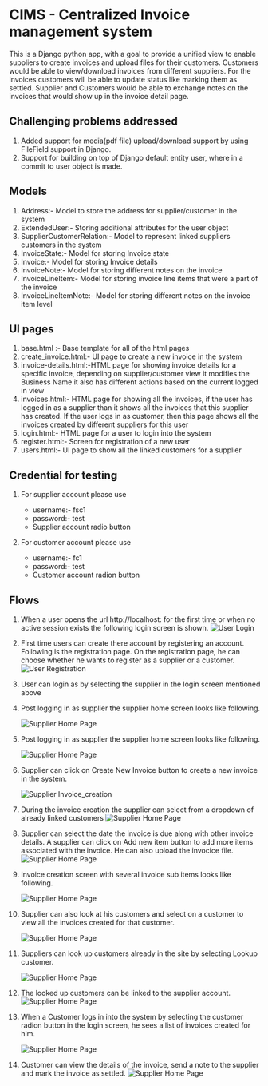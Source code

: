 # CIMS - Centralized Invoice management system

This is a Django python app, with a goal to provide a unified view to enable suppliers to create invoices and upload files for their customers.
Customers would be able to view/download invoices from different suppliers. For the invoices customers will be able to update status like marking them as settled. 
Supplier and Customers would be able to exchange notes on the invoices that would show up in the invoice detail page.

## Challenging problems addressed

1) Added support for media(pdf file) upload/download support by using FileField support in Django.
2) Support for building on top of Django default entity user, where in a commit to user object is made.

## Models
1) Address:- Model to store the address for supplier/customer in the system
2) ExtendedUser:- Storing additional attributes for the user object
3) SupplierCustomerRelation:- Model to represent linked suppliers customers in the system
4) InvoiceState:- Model for storing Invoice state
5) Invoice:- Model for storing Invoice details
6) InvoiceNote:- Model for storing different notes on the invoice
7) InvoiceLineItem:- Model for storing invoice line items that were a part of the invoice
8) InvoiceLineItemNote:- Model for storing different notes on the invoice item level


## UI pages
1) base.html :- Base template for all of the html pages
2) create_invoice.html:- UI page to create a new invoice in the system
3) invoice-details.html:-HTML page for showing invoice details for a specific invoice, depending on supplier/customer view it modifies the
Business Name it also has different actions based on the current logged in view
4) invoices.html:- HTML page for showing all the invoices, if the user has logged in as a supplier than it shows all the invoices that this supplier has created.
If the user logs in as customer, then this page shows all the invoices created by different suppliers for this user
5) login.html:- HTML page for a user to login into the system
6) register.html:- Screen for registration of a new user
7) users.html:- UI page to show all the linked customers for a supplier 

## Credential for testing

1) For supplier account please use 
   - username:- fsc1 
   - password:- test 
   - Supplier account radio button
    
2) For customer account please use
   - username:- fc1
   -  password:- test 
   - Customer account radion button
       
## Flows

1) When a user opens the url http://localhost:<port> for the first time or when no active session exists the following login screen is shown.
    ![User Login](snapshots/login.png)

2) First time users can create there account by registering an account. Following is the registration page. On the registration page, he can choose whether he wants to register as a supplier or a customer.
    ![User Registration](snapshots/register.png)

3) User can login as by selecting the supplier in the login screen mentioned above

4) Post logging in as supplier the supplier home screen looks like following.

    ![Supplier Home Page](snapshots/supplier-home-page.png)

5) Post logging in as supplier the supplier home screen looks like following.

    ![Supplier Home Page](snapshots/supplier-home-page.png)

6) Supplier can click on Create New Invoice button to create a new invoice in the system.

    ![Supplier Invoice_creation](snapshots/invoice-creation.png)

7) During the invoice creation the supplier can select from a dropdown of already linked customers
    ![Supplier Home Page](snapshots/supplier-customer-selection.png)

8) Supplier can select the date the invoice is due along with other invoice details. A supplier can click on Add new item button to add more items associated with the invoice. He can also upload the invocice file.
    ![Supplier Home Page](snapshots/supplier-invoice-date-selection.png)

9) Invoice creation screen with several invoice sub items looks like following.

    ![Supplier Home Page](snapshots/supplier-invoice-with-items.png)

10) Supplier can also look at his customers and select on a customer to view all the invoices created for that customer.

    ![Supplier Home Page](snapshots/supplier-customers-screen.png)

11) Suppliers can look up customers already in the site by selecting Lookup customer.

    ![Supplier Home Page](snapshots/supplier-customer-search-screen.png)

12) The looked up customers can be linked to the supplier account.
    ![Supplier Home Page](snapshots/supplier-customer-search-result.png)

13) When a Customer logs in into the system by selecting the customer radion button in the login screen, he sees a list of invoices created for him.

    ![Supplier Home Page](snapshots/customer-home-page.png)

14) Customer can view the details of the invoice, send a note to the supplier and mark the invoice as settled.
    ![Supplier Home Page](snapshots/customer-invoice-detail.png)


